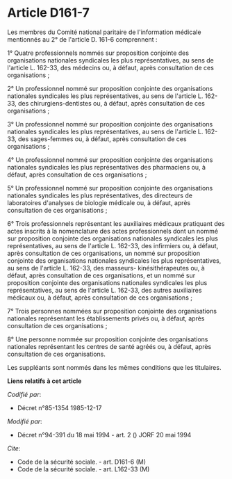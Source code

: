 # Article D161-7

Les membres du Comité national paritaire de l'information médicale mentionnés au 2° de l'article D. 161-6 comprennent :

1° Quatre professionnels nommés sur proposition conjointe des organisations nationales syndicales les plus représentatives,
au sens de l'article L. 162-33, des médecins ou, à défaut, après consultation de ces organisations ;

2° Un professionnel nommé sur proposition conjointe des organisations nationales syndicales les plus représentatives, au sens
de l'article L. 162-33, des chirurgiens-dentistes ou, à défaut, après consultation de ces organisations ;

3° Un professionnel nommé sur proposition conjointe des organisations nationales syndicales les plus représentatives, au sens
de l'article L. 162-33, des sages-femmes ou, à défaut, après consultation de ces organisations ;

4° Un professionnel nommé sur proposition conjointe des organisations nationales syndicales les plus représentatives des
pharmaciens ou, à défaut, après consultation de ces organisations ;

5° Un professionnel nommé sur proposition conjointe des organisations nationales syndicales les plus représentatives, des
directeurs de laboratoires d'analyses de biologie médicale ou, à défaut, après consultation de ces organisations ;

6° Trois professionnels représentant les auxiliaires médicaux pratiquant des actes inscrits à la nomenclature des actes
professionnels dont un nommé sur proposition conjointe des organisations nationales syndicales les plus représentatives, au
sens de l'article L. 162-33, des infirmiers ou, à défaut, après consultation de ces organisations, un nommé sur proposition
conjointe des organisations nationales syndicales les plus représentatives, au sens de l'article L. 162-33, des masseurs-
kinésithérapeutes ou, à défaut, après consultation de ces organisations, et un nommé sur proposition conjointe des
organisations nationales syndicales les plus représentatives, au sens de l'article L. 162-33, des autres auxiliaires médicaux
ou, à défaut, après consultation de ces organisations ;

7° Trois personnes nommées sur proposition conjointe des organisations nationales représentant les établissements privés ou,
à défaut, après consultation de ces organisations ;

8° Une personne nommée sur proposition conjointe des organisations nationales représentant les centres de santé agréés ou, à
défaut, après consultation de ces organisations.

Les suppléants sont nommés dans les mêmes conditions que les titulaires.

**Liens relatifs à cet article**

_Codifié par_:

  - Décret n°85-1354 1985-12-17

_Modifié par_:

  - Décret n°94-391 du 18 mai 1994 - art. 2 () JORF 20 mai 1994

_Cite_:

  - Code de la sécurité sociale. - art. D161-6 (M)
  - Code de la sécurité sociale. - art. L162-33 (M)
